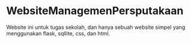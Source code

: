 # WebsiteManagemenPersputakaan

Website ini untuk tugas sekolah, dan hanya sebuah website simpel yang menggunakan flask, sqllite, css, dan html.
